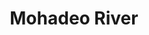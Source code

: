 ---
title: "Mohadeo River"
title_bn: "মহাদেও নদী"
description: "It is originated from the Garo Hill track at Kalmakanda and ended in the Kulihala river after passing Kochuyagara, Bamungao, Munshipur, Chikantop, Mohadeo and Kolaikandi."
---